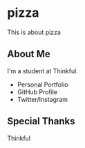 # pizza

This is about pizza

## About Me

I'm a student at Thinkful.

* Personal Portfolio
* GitHub Profile
* Twitter/Instagram

## Special Thanks

Thinkful

